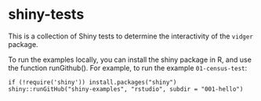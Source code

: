 # shiny-tests

This is a collection of Shiny tests to determine the interactivity of the `vidger` package.

To run the examples locally, you can install the shiny package in R, and use the function runGithub(). For example, to run the example `01-census-test`:

```{r}
if (!require('shiny')) install.packages("shiny")
shiny::runGitHub("shiny-examples", "rstudio", subdir = "001-hello")
```
